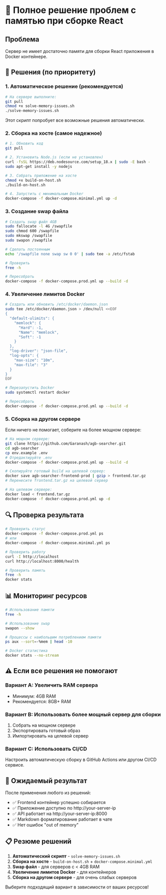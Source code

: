 # 🚨 Полное решение проблем с памятью при сборке React

## Проблема
Сервер не имеет достаточно памяти для сборки React приложения в Docker контейнере.

## 🚀 Решения (по приоритету)

### 1. Автоматическое решение (рекомендуется)

```bash
# На сервере выполните:
git pull
chmod +x solve-memory-issues.sh
./solve-memory-issues.sh
```

Этот скрипт попробует все возможные решения автоматически.

### 2. Сборка на хосте (самое надежное)

```bash
# 1. Обновить код
git pull

# 2. Установить Node.js (если не установлен)
curl -fsSL https://deb.nodesource.com/setup_18.x | sudo -E bash -
sudo apt-get install -y nodejs

# 3. Собрать приложение на хосте
chmod +x build-on-host.sh
./build-on-host.sh

# 4. Запустить с минимальным Docker
docker-compose -f docker-compose.minimal.yml up -d
```

### 3. Создание swap файла

```bash
# Создать swap файл 4GB
sudo fallocate -l 4G /swapfile
sudo chmod 600 /swapfile
sudo mkswap /swapfile
sudo swapon /swapfile

# Сделать постоянным
echo '/swapfile none swap sw 0 0' | sudo tee -a /etc/fstab

# Проверить
free -h

# Пересобрать
docker-compose -f docker-compose.prod.yml up --build -d
```

### 4. Увеличение лимитов Docker

```bash
# Создать или обновить /etc/docker/daemon.json
sudo tee /etc/docker/daemon.json > /dev/null <<EOF
{
  "default-ulimits": {
    "memlock": {
      "Hard": -1,
      "Name": "memlock",
      "Soft": -1
    }
  },
  "log-driver": "json-file",
  "log-opts": {
    "max-size": "10m",
    "max-file": "3"
  }
}
EOF

# Перезапустить Docker
sudo systemctl restart docker

# Пересобрать
docker-compose -f docker-compose.prod.yml up --build -d
```

### 5. Сборка на другом сервере

Если ничего не помогает, соберите на более мощном сервере:

```bash
# На мощном сервере:
git clone https://github.com/Garanash/agb-searcher.git
cd agb-searcher
cp env.example .env
# Отредактируйте .env
docker-compose -f docker-compose.prod.yml up --build -d

# Скопируйте готовый build на целевой сервер:
docker save agb-searcher-frontend-prod | gzip > frontend.tar.gz
# Перенесите frontend.tar.gz на целевой сервер

# На целевом сервере:
docker load < frontend.tar.gz
docker-compose -f docker-compose.prod.yml up -d
```

## 🔍 Проверка результата

```bash
# Проверить статус
docker-compose -f docker-compose.prod.yml ps
# или
docker-compose -f docker-compose.minimal.yml ps

# Проверить работу
curl -I http://localhost
curl http://localhost:8000/health

# Проверить память
free -h
docker stats
```

## 📊 Мониторинг ресурсов

```bash
# Использование памяти
free -h

# Использование swap
swapon --show

# Процессы с наибольшим потреблением памяти
ps aux --sort=-%mem | head -10

# Docker статистика
docker stats --no-stream
```

## ⚠️ Если все решения не помогают

### Вариант A: Увеличить RAM сервера
- Минимум: 4GB RAM
- Рекомендуется: 8GB+ RAM

### Вариант B: Использовать более мощный сервер для сборки
1. Собрать на мощном сервере
2. Экспортировать готовый образ
3. Импортировать на целевой сервер

### Вариант C: Использовать CI/CD
Настроить автоматическую сборку в GitHub Actions или другом CI/CD сервисе.

## 🎯 Ожидаемый результат

После применения любого из решений:
- ✅ Frontend контейнер успешно собирается
- ✅ Приложение доступно по http://your-server-ip
- ✅ API работает на http://your-server-ip:8000
- ✅ Markdown форматирование работает в чате
- ✅ Нет ошибок "out of memory"

## 📋 Резюме решений

1. **Автоматический скрипт** - `solve-memory-issues.sh`
2. **Сборка на хосте** - `build-on-host.sh` + `docker-compose.minimal.yml`
3. **Swap файл** - для серверов с < 4GB RAM
4. **Увеличение лимитов Docker** - для контейнеров
5. **Сборка на другом сервере** - для очень слабых серверов

Выберите подходящий вариант в зависимости от ваших ресурсов!
